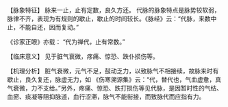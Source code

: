 【脉象特征】
脉来一止，止有定数，良久方还。
代脉的脉象特点是脉势较软弱，脉律不齐，表现为有规则的歇止，歇止的时间较长。《脉经》云：“代脉，来数中止，不能自还，因而复动。”

《诊家正眼》亦载： “代为禅代，止有常数。”

【临床意义】
见于脏气衰微，疼痛、惊恐、跌仆损伤等。

【机理分析】
脏气衰微，元气不足，鼓动乏力，以致脉气不相接续，故脉来时有歇止，良久复还，脉虚无力，如 《伤寒溯源集》云：“代，替代也，气血虚惫，真气衰微，力不支给。”另外，疼痛、惊恐、跌打损伤等见代脉，是因暂时性的气结、血瘀、痰凝等阻抑脉道，血行涩滞，脉气不能衔接，而致脉代而应指有力。